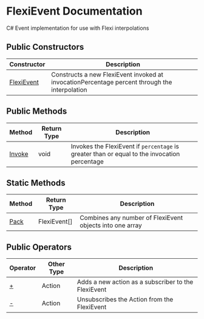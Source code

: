 # FlexiEvent Documentation
C# Event implementation for use with Flexi interpolations

## Public Constructors
| Constructor | Description |
| - | - |
| [FlexiEvent](FlexiEventConstructor.md) | Constructs a new FlexiEvent invoked at invocationPercentage percent through the interpolation |

## Public Methods
| Method | Return Type | Description |
| - | - | - |
| [Invoke](Invoke.md) | void | Invokes the FlexiEvent if `percentage` is greater than or equal to the invocation percentage |

## Static Methods
| Method | Return Type | Description |
| - | - | - |
| [Pack](Pack.md) | FlexiEvent[] | Combines any number of FlexiEvent objects into one array |

## Public Operators
| Operator | Other Type | Description |
| - | - | - |
| [+](+.md) | Action | Adds a new action as a subscriber to the FlexiEvent |
| [-](-.md) | Action | Unsubscribes the Action from the FlexiEvent |

